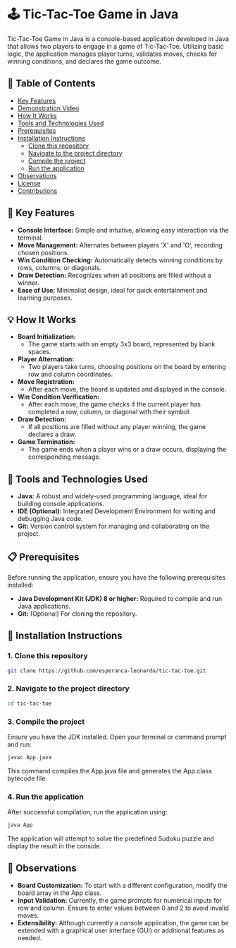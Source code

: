 # 🕹️ Tic-Tac-Toe Game in Java
Tic-Tac-Toe Game in Java is a console-based application developed in Java that allows two players to engage in a game of Tic-Tac-Toe. Utilizing basic logic, the application manages player turns, validates moves, checks for winning conditions, and declares the game outcome.


## 📑 Table of Contents
- [Key Features](#-key-features)
- [Demonstration Video](#demonstration-video)
- [How It Works](#-how-it-works)
- [Tools and Technologies Used]()
- [Prerequisites]()
- [Installation Instructions]()
    - [Clone this repository]()
    - [Navigate to the project directory]()
    - [Compile the project]()
    - [Run the application]()
- [Observations]()
- [License]()
- [Contributions]()

## 🚀 Key Features
- **Console Interface:** Simple and intuitive, allowing easy interaction via the terminal.
- **Move Management:** Alternates between players 'X' and 'O', recording chosen positions.
- **Win Condition Checking:** Automatically detects winning conditions by rows, columns, or diagonals.
- **Draw Detection:** Recognizes when all positions are filled without a winner.
- **Ease of Use:** Minimalist design, ideal for quick entertainment and learning purposes.

## 💡 How It Works
- **Board Initialization:**
    - The game starts with an empty 3x3 board, represented by blank spaces.
- **Player Alternation:**
    - Two players take turns, choosing positions on the board by entering row and column coordinates.
- **Move Registration:**
    - After each move, the board is updated and displayed in the console.
- **Win Condition Verification:**
    - After each move, the game checks if the current player has completed a row, column, or diagonal with their symbol.
- **Draw Detection:**
    - If all positions are filled without any player winning, the game declares a draw.
- **Game Termination:**
    - The game ends when a player wins or a draw occurs, displaying the corresponding message.
 
## 🔧 Tools and Technologies Used
- **Java:** A robust and widely-used programming language, ideal for building console applications.
- **IDE (Optional):** Integrated Development Environment for writing and debugging Java code.
- **Git:** Version control system for managing and collaborating on the project.

## 📋 Prerequisites
Before running the application, ensure you have the following prerequisites installed:
- **Java Development Kit (JDK) 8 or higher:** Required to compile and run Java applications.
- **Git:** (Optional) For cloning the repository.

## 📝 Installation Instructions
### 1. Clone this repository
```bash
git clone https://github.com/esperanca-leonardo/tic-tac-toe.git
```
### 2. Navigate to the project directory
```bash
cd tic-tac-toe
```

### 3. Compile the project
Ensure you have the JDK installed. Open your terminal or command prompt and run:
```bash
javac App.java
```
This command compiles the App.java file and generates the App.class bytecode file.

### 4. Run the application
After successful compilation, run the application using:
```bash
java App
```
The application will attempt to solve the predefined Sudoku puzzle and display the result in the console.


## 📌 Observations
- **Board Customization:** To start with a different configuration, modify the board array in the App class.
- **Input Validation:** Currently, the game prompts for numerical inputs for row and column. Ensure to enter values between 0 and 2 to avoid invalid moves.
- **Extensibility:** Although currently a console application, the game can be extended with a graphical user interface (GUI) or additional features as needed.
